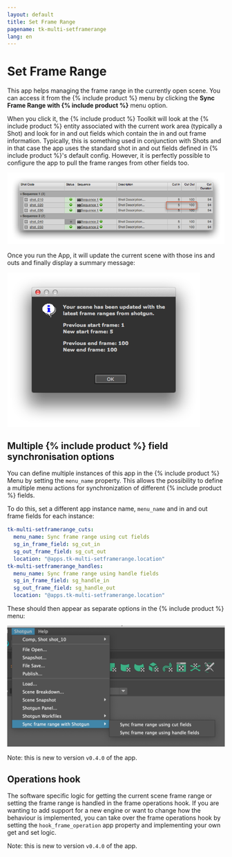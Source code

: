 ```yaml
---
layout: default
title: Set Frame Range
pagename: tk-multi-setframerange
lang: en
---
```


# Set Frame Range

This app helps managing the frame range in the currently open scene. You can access it from the {% include product %} menu by clicking the **Sync Frame Range with {% include product %}** menu option.

When you click it, the {% include product %} Toolkit will look at the {% include product %} entity associated with the current work area (typically a Shot) and look for in and out fields which contain the in and out frame information. Typically, this is something used in conjunction with Shots and in that case the app uses the standard shot in and out fields defined in {% include product %}'s default config. However, it is perfectly possible to configure the app to pull the frame ranges from other fields too.

![{% include product %}](../images/apps/multi-setframerange-shotgun.png)

Once you run the App, it will update the current scene with those ins and outs and finally display a summary message:

![Nuke](../images/apps/multi-setframerange-nuke.png)

## Multiple {% include product %} field synchronisation options

You can define multiple instances of this app in the {% include product %} Menu by setting the `menu_name` property. This allows the possibility to define a multiple menu actions for synchronization of different {% include product %} fields.

To do this, set a different app instance name, `menu_name` and in and out frame fields for each instance:

```yaml
tk-multi-setframerange_cuts:
  menu_name: Sync frame range using cut fields
  sg_in_frame_field: sg_cut_in
  sg_out_frame_field: sg_cut_out
  location: "@apps.tk-multi-setframerange.location"
tk-multi-setframerange_handles:
  menu_name: Sync frame range using handle fields
  sg_in_frame_field: sg_handle_in
  sg_out_frame_field: sg_handle_out
  location: "@apps.tk-multi-setframerange.location"
```

These should then appear as separate options in the {% include product %} menu:

![Multiple instances](../images/apps/multi-setframerange-multiple_instances.png)

Note: this is new to version `v0.4.0` of the app.

## Operations hook

The software specific logic for getting the current scene frame range or setting the frame range is handled in the frame operations hook. If you are wanting to add support for a new engine or want to change how the behaviour is implemented, you can take over the frame operations hook by setting the `hook_frame_operation` app property and implementing your own get and set logic.

Note: this is new to version `v0.4.0` of the app.
